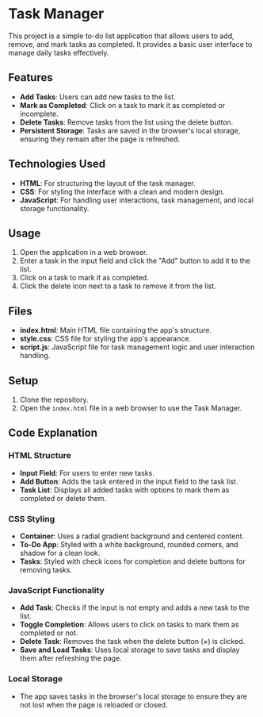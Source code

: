 # Task Manager

This project is a simple to-do list application that allows users to add, remove, and mark tasks as completed. It provides a basic user interface to manage daily tasks effectively.

## Features

- **Add Tasks**: Users can add new tasks to the list.
- **Mark as Completed**: Click on a task to mark it as completed or incomplete.
- **Delete Tasks**: Remove tasks from the list using the delete button.
- **Persistent Storage**: Tasks are saved in the browser's local storage, ensuring they remain after the page is refreshed.

## Technologies Used

- **HTML**: For structuring the layout of the task manager.
- **CSS**: For styling the interface with a clean and modern design.
- **JavaScript**: For handling user interactions, task management, and local storage functionality.

## Usage

1. Open the application in a web browser.
2. Enter a task in the input field and click the "Add" button to add it to the list.
3. Click on a task to mark it as completed.
4. Click the delete icon next to a task to remove it from the list.

## Files

- **index.html**: Main HTML file containing the app's structure.
- **style.css**: CSS file for styling the app's appearance.
- **script.js**: JavaScript file for task management logic and user interaction handling.

## Setup

1. Clone the repository.
2. Open the `index.html` file in a web browser to use the Task Manager.

## Code Explanation

### HTML Structure

- **Input Field**: For users to enter new tasks.
- **Add Button**: Adds the task entered in the input field to the task list.
- **Task List**: Displays all added tasks with options to mark them as completed or delete them.

### CSS Styling

- **Container**: Uses a radial gradient background and centered content.
- **To-Do App**: Styled with a white background, rounded corners, and shadow for a clean look.
- **Tasks**: Styled with check icons for completion and delete buttons for removing tasks.

### JavaScript Functionality

- **Add Task**: Checks if the input is not empty and adds a new task to the list.
- **Toggle Completion**: Allows users to click on tasks to mark them as completed or not.
- **Delete Task**: Removes the task when the delete button (×) is clicked.
- **Save and Load Tasks**: Uses local storage to save tasks and display them after refreshing the page.

### Local Storage

- The app saves tasks in the browser's local storage to ensure they are not lost when the page is reloaded or closed.


